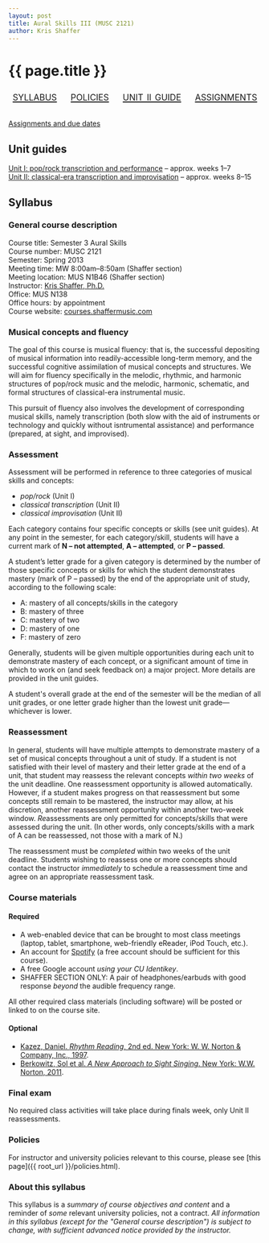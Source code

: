 ```yaml
---
layout: post
title: Aural Skills III (MUSC 2121)
author: Kris Shaffer
---
```


# {{ page.title }} #

<div style="text-align: center; font-size: 1.75em; font-variant: small-caps"><a href="./auralskills3.html">syllabus</a>&nbsp;&nbsp;&nbsp;&nbsp;<a href="./policies.html">policies</a>&nbsp;&nbsp;&nbsp;&nbsp;<a href="./as3-unit2.html">unit ii guide</a>&nbsp;&nbsp;&nbsp;&nbsp;<a href="./as3-assign.html">assignments</a></div><br/>


[Assignments and due dates](as3-assign.html)

## Unit guides ##

[Unit I: pop/rock transcription and performance](as3-unit1.html) – approx. weeks 1–7  
[Unit II: classical-era transcription and improvisation](as3-unit2.html) – approx. weeks 8–15


## Syllabus ##

### General course description ###

Course title: Semester 3 Aural Skills  
Course number: MUSC 2121  
Semester: Spring 2013  
Meeting time: MW 8:00am–8:50am (Shaffer section)  
Meeting location: MUS N1B46 (Shaffer section)  
Instructor: [Kris Shaffer, Ph.D.](http://kris.shaffermusic.com)  
Office: MUS N138  
Office hours: by appointment  
Course website: [courses.shaffermusic.com](http://courses.shaffermusic.com/)  

### Musical concepts and fluency ###

The goal of this course is musical fluency: that is, the successful depositing of musical information into readily-accessible long-term memory, and the successful cognitive assimilation of musical concepts and structures. We will aim for fluency specifically in the melodic, rhythmic, and harmonic structures of pop/rock music and the melodic, harmonic, schematic, and formal structures of classical-era instrumental music.

This pursuit of fluency also involves the development of corresponding musical skills, namely transcription (both slow with the aid of instruments or technology and quickly without isntrumental assistance) and performance (prepared, at sight, and improvised).

### Assessment ###

Assessment will be performed in reference to three categories of musical skills and concepts: 

- *pop/rock* (Unit I)  
- *classical transcription* (Unit II)  
- *classical improvisation* (Unit II) 

Each category contains four specific concepts or skills (see unit guides). At any point in the semester, for each category/skill, students will have a current mark of **N – not attempted**, **A – attempted**, or **P – passed**.

A student’s letter grade for a given category is determined by the number of those specific concepts or skills for which the student demonstrates mastery (mark of P – passed) by the end of the appropriate unit of study, according to the following scale:

- A: mastery of all concepts/skills in the category  
- B: mastery of three  
- C: mastery of two  
- D: mastery of one  
- F: mastery of zero

Generally, students will be given multiple opportunities during each unit to demonstrate mastery of each concept, or a significant amount of time in which to work on (and seek feedback on) a major project. More details are provided in the unit guides.

A student's overall grade at the end of the semester will be the median of all unit grades, or one letter grade higher than the lowest unit grade—whichever is lower.

### Reassessment ###

In general, students will have multiple attempts to demonstrate mastery of a set of musical concepts throughout a unit of study. If a student is not satisfied with their level of mastery and their letter grade at the end of a unit, that student may reassess the relevant concepts *within two weeks* of the unit deadline. One reassessment opportunity is allowed automatically. However, if a student makes progress on that reassessment but some concepts still remain to be mastered, the instructor may allow, at his discretion, another reassessment opportunity within another two-week window. *Re*assessments are only permitted for concepts/skills that were assessed during the unit. (In other words, only concepts/skills with a mark of A can be reassessed, not those with a mark of N.)

The reassessment must be *completed* within two weeks of the unit deadline. Students wishing to reassess one or more concepts should contact the instructor *immediately* to schedule a reassessment time and agree on an appropriate reassessment task.

### Course materials ###

#### Required ####

- A web-enabled device that can be brought to most class meetings (laptop, tablet, smartphone, web-friendly eReader, iPod Touch, etc.).  
- An account for [Spotify](http://www.spotify.com) (a free account should be sufficient for this course).  
- A free Google account *using your CU Identikey*.  
- SHAFFER SECTION ONLY: A pair of headphones/earbuds with good response *beyond* the audible frequency range.

All other required class materials (including software) will be posted or linked to on the course site.

#### Optional ####

- [Kazez, Daniel. *Rhythm Reading*, 2nd ed. New York: W. W. Norton & Company, Inc., 1997](http://openlibrary.org/books/OL22213819M/Rhythm_reading).  
- [Berkowitz, Sol et al. *A New Approach to Sight Singing*. New York: W.W. Norton, 2011](http://openlibrary.org/works/OL16010686W/A_new_approach_to_sight_singing).  

### Final exam ###

No required class activities will take place during finals week, only Unit II reassessments.

### Policies ###

For instructor and university policies relevant to this course, please see [this page]({{ root_url }}/policies.html).

### About this syllabus ###

This syllabus is a *summary of course objectives and content* and a reminder of *some* relevant university policies, not a contract. *All information in this syllabus (except for the "General course description") is subject to change, with sufficient advanced notice provided by the instructor.*